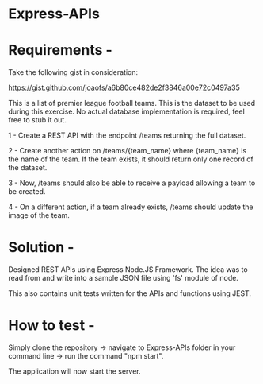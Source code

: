 # Express-APIs

# Requirements - 

Take the following gist in consideration:

https://gist.github.com/joaofs/a6b80ce482de2f3846a00e72c0497a35

This is a list of premier league football teams. This is the dataset to be used during this exercise. No actual database implementation is required, feel free to stub it out.

1 - Create a REST API with the endpoint /teams returning the full dataset.

2 - Create another action on /teams/{team_name} where {team_name} is the name of the team. If the team exists, it should return only one record of the dataset.

3 - Now, /teams should also be able to receive a payload allowing a team to be created.

4 - On a different action, if a team already exists, /teams should update the image of the team.


# Solution - 

Designed REST APIs using Express Node.JS Framework. The idea was to read from and write into a sample JSON file using 'fs' module of node.

This also contains unit tests written for the APIs and functions using JEST.

# How to test -

Simply clone the repository -> navigate to Express-APIs folder in your command line -> run the command "npm start".

The application will now start the server.


